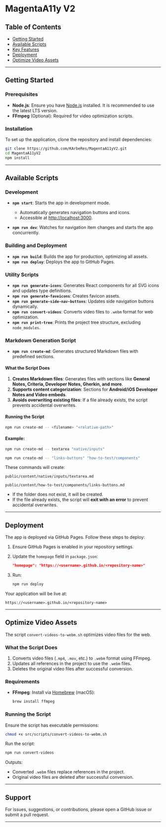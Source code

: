 # MagentaA11y V2

## Table of Contents

- [Getting Started](#getting-started)
- [Available Scripts](#available-scripts)
- [Key Features](#key-features)
- [Deployment](#deployment)
- [Optimize Video Assets](#optimize-video-assets)

---

## Getting Started

### Prerequisites

- **Node.js**: Ensure you have [Node.js](https://nodejs.org/) installed. It is recommended to use the latest LTS version.
- **FFmpeg** (Optional): Required for video optimization scripts.

### Installation

To set up the application, clone the repository and install dependencies:

```bash
git clone https://github.com/KArbeRes/MagentaA11yV2.git
cd MagentaA11yV2
npm install
```

---

## Available Scripts

### Development

- **`npm start`**: Starts the app in development mode.

  - Automatically generates navigation buttons and icons.
  - Accessible at [http://localhost:3000](http://localhost:3000).

- **`npm run dev`**: Watches for navigation item changes and starts the app concurrently.

### Building and Deployment

- **`npm run build`**: Builds the app for production, optimizing all assets.
- **`npm run deploy`**: Deploys the app to GitHub Pages.

### Utility Scripts

- **`npm run generate-icons`**: Generates React components for all SVG icons and updates type definitions.
- **`npm run generate-faveicons`**: Creates favicon assets.
- **`npm run generate-side-nav-buttons`**: Updates side navigation buttons dynamically.
- **`npm run convert-videos`**: Converts video files to `.webm` format for web optimization.
- **`npm run print-tree`**: Prints the project tree structure, excluding `node_modules`.

### Markdown Generation Script

- **`npm run create-md`**: Generates structured Markdown files with predefined sections.

#### What the Script Does

1. **Creates Markdown files**:
   Generates files with sections like **General Notes, Criteria, Developer Notes, Gherkin, and more**.
3. **Supports content categorization**: Sections for **Android/iOS Developer Notes and Video embeds**.
4. **Avoids overwriting existing files**: If a file already exists, the script prevents accidental overwrites.

#### Running the Script

```bash
npm run create-md -- <filename> "<relative-path>"
```

#### Example:

```bash
npm run create-md -- textarea "native/inputs"
```

```bash
npm run create-md -- "links-buttons" "how-to-test/components"
```

These commands will create:

```
public/content/native/inputs/textarea.md
```
```
public/content/how-to-test/components/links-buttons.md
```

- If the folder does not exist, it will be created.
- If the file already exists, the script will **exit with an error** to prevent accidental overwrites.

---

## Deployment

The app is deployed via GitHub Pages. Follow these steps to deploy:

1. Ensure GitHub Pages is enabled in your repository settings.
2. Update the `homepage` field in `package.json`:

   ```json
   "homepage": "https://<username>.github.io/<repository-name>"
   ```

3. Run:

   ```bash
   npm run deploy
   ```

Your application will be live at:

```
https://<username>.github.io/<repository-name>
```

---

## Optimize Video Assets

The script `convert-videos-to-webm.sh` optimizes video files for the web.

### What the Script Does

1. Converts video files (`.mp4`, `.mov`, etc.) to `.webm` format using FFmpeg.
2. Updates all references in the project to use the `.webm` files.
3. Deletes the original video files after successful conversion.

### Requirements

- **FFmpeg**: Install via [Homebrew](https://brew.sh/) (macOS):

  ```bash
  brew install ffmpeg
  ```

### Running the Script

Ensure the script has executable permissions:

```bash
chmod +x src/scripts/convert-videos-to-webm.sh
```

Run the script:

```bash
npm run convert-videos
```

Outputs:

- Converted `.webm` files replace references in the project.
- Original video files are deleted after successful conversion.

---

## Support

For issues, suggestions, or contributions, please open a GitHub issue or submit a pull request.

---
